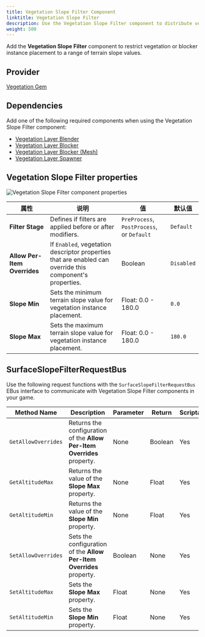 ```yaml
---
title: Vegetation Slope Filter Component
linktitle: Vegetation Slope Filter
description: Use the Vegetation Slope Filter component to distribute vegetation within terrain slope limits in your Open 3D Engine (O3DE) level.
weight: 500
---
```


Add the **Vegetation Slope Filter** component to restrict vegetation or blocker instance placement to a range of terrain slope values.

## Provider

[Vegetation Gem](/docs/user-guide/gems/reference/environment/vegetation/)

## Dependencies

Add one of the following required components when using the Vegetation Slope Filter component:
- [Vegetation Layer Blender](./../vegetation/vegetation-layer-blender)
- [Vegetation Layer Blocker](./../vegetation/vegetation-layer-blocker)
- [Vegetation Layer Blocker (Mesh)](./../vegetation/vegetation-layer-blocker-mesh)
- [Vegetation Layer Spawner](./../vegetation/layer-spawner)

## Vegetation Slope Filter properties

![Vegetation Slope Filter component properties](/images/user-guide/components/reference/vegetation-filters/vegetation-slope-filter-component.png)

| 属性 | 说明 | 值 | 默认值 |
|-|-|-|-|
| **Filter Stage** | Defines if filters are applied before or after modifiers. | `PreProcess`, `PostProcess`, or `Default` | `Default` |
| **Allow Per-Item Overrides** | If `Enabled`, vegetation descriptor properties that are enabled can override this component's properties. | Boolean | `Disabled` |
| **Slope Min** | Sets the minimum terrain slope value for vegetation instance placement. | Float: 0.0 - 180.0 | `0.0` |
| **Slope Max** | Sets the maximum terrain slope value for vegetation instance placement. | Float: 0.0 - 180.0 | `180.0` |

## SurfaceSlopeFilterRequestBus

Use the following request functions with the `SurfaceSlopeFilterRequestBus` EBus interface to communicate with Vegetation Slope Filter components in your game.

| Method Name | Description | Parameter | Return | Scriptable |
|-|-|-|-|-|
| `GetAllowOverrides` | Returns the configuration of the **Allow Per-Item Overrides** property. | None | Boolean | Yes |
| `GetAltitudeMax` | Returns the value of the **Slope Max** property. | None | Float | Yes |
| `GetAltitudeMin` | Returns the value of the **Slope Min** property. | None | Float | Yes |
| `SetAllowOverrides` | Sets the configuration of the **Allow Per-Item Overrides** property. | Boolean | None | Yes |
| `SetAltitudeMax` | Sets the  **Slope Max** property. | Float | None | Yes |
| `SetAltitudeMin` | Sets the **Slope Min** property. | Float | None | Yes |
